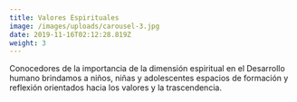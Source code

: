 ```yaml
---
title: Valores Espirituales
image: /images/uploads/carousel-3.jpg
date: 2019-11-16T02:12:28.819Z
weight: 3
---
```

Conocedores de la importancia de la dimensión espiritual en el Desarrollo humano brindamos a niños, niñas y adolescentes espacios de formación y reflexión orientados hacia los valores y la trascendencia.
